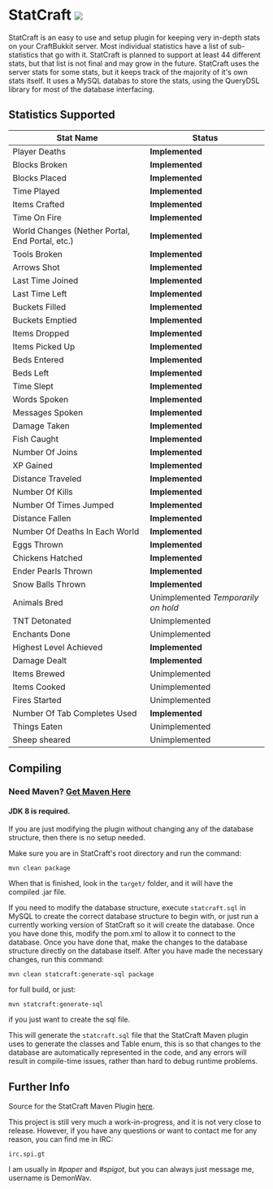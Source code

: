StatCraft <a href="https://tc.demonwav.com/viewType.html?buildTypeId=StatCraft_Build&guest=1"><img src="https://tc.demonwav.com/app/rest/builds/buildType(id:StatCraft_Build)/statusIcon"/></a>
=========

StatCraft is an easy to use and setup plugin for keeping very in-depth stats on your CraftBukkit server. Most individual
statistics have a list of sub-statistics that go with it. StatCraft is planned to support at least 44 different stats, but
that list is not final and may grow in the future. StatCraft uses the server stats for some stats, but it keeps track
of the majority of it's own stats itself. It uses a MySQL databas to store the stats, using the QueryDSL library
for most of the database interfacing.

Statistics Supported
--------------------

|                  Stat Name                      |                         Status                     |
|-------------------------------------------------|----------------------------------------------------|
| Player Deaths                                   | **Implemented**                                    |
| Blocks Broken                                   | **Implemented**                                    |
| Blocks Placed                                   | **Implemented**                                    |
| Time Played                                     | **Implemented**                                    |
| Items Crafted                                   | **Implemented**                                    |
| Time On Fire                                    | **Implemented**                                    |
| World Changes (Nether Portal, End Portal, etc.) | **Implemented**                                    |
| Tools Broken                                    | **Implemented**                                    |
| Arrows Shot                                     | **Implemented**                                    |
| Last Time Joined                                | **Implemented**                                    |
| Last Time Left                                  | **Implemented**                                    |
| Buckets Filled                                  | **Implemented**                                    |
| Buckets Emptied                                 | **Implemented**                                    |
| Items Dropped                                   | **Implemented**                                    |
| Items Picked Up                                 | **Implemented**                                    |
| Beds Entered                                    | **Implemented**                                    |
| Beds Left                                       | **Implemented**                                    |
| Time Slept                                      | **Implemented**                                    |
| Words Spoken                                    | **Implemented**                                    |
| Messages Spoken                                 | **Implemented**                                    |
| Damage Taken                                    | **Implemented**                                    |
| Fish Caught                                     | **Implemented**                                    |
| Number Of Joins                                 | **Implemented**                                    |
| XP Gained                                       | **Implemented**                                    |
| Distance Traveled                               | **Implemented**                                    |
| Number Of Kills                                 | **Implemented**                                    |
| Number Of Times Jumped                          | **Implemented**                                    |
| Distance Fallen                                 | **Implemented**                                    |
| Number Of Deaths In Each World                  | **Implemented**                                    |
| Eggs Thrown                                     | **Implemented**                                    |
| Chickens Hatched                                | **Implemented**                                    |
| Ender Pearls Thrown                             | **Implemented**                                    |
| Snow Balls Thrown                               | **Implemented**                                    |
| Animals Bred                                    | Unimplemented *Temporarily on hold*                |
| TNT Detonated                                   | Unimplemented                                      |
| Enchants Done                                   | Unimplemented                                      |
| Highest Level Achieved                          | **Implemented**                                    |
| Damage Dealt                                    | **Implemented**                                    |
| Items Brewed                                    | Unimplemented                                      |
| Items Cooked                                    | Unimplemented                                      |
| Fires Started                                   | Unimplemented                                      |
| Number Of Tab Completes Used                    | **Implemented**                                    |
| Things Eaten                                    | Unimplemented                                      |
| Sheep sheared                                   | Unimplemented                                      |

Compiling
---------

### Need Maven? [Get Maven Here](http://maven.apache.org/download.cgi)

#### JDK 8 is required.

If you are just modifying the plugin without changing any of the database structure, then there is no setup needed.

Make sure you are in StatCraft's root directory and run the command:

`mvn clean package`

When that is finished, look in the `target/` folder, and it will have the compiled .jar file.

If you need to modify the database structure, execute `statcraft.sql` in MySQL to create the correct database structure
to begin with, or just run a currently working version of StatCraft so it will create the database. Once you have done
this, modify the pom.xml to allow it to connect to the database. Once you have done that, make the changes to the
database structure directly on the database itself. After you have made the necessary changes, run this command:

`mvn clean statcraft:generate-sql package`

for full build, or just:

`mvn statcraft:generate-sql`

if you just want to create the sql file.

This will generate the `statcraft.sql` file that the StatCraft Maven plugin uses to generate the classes and Table enum,
this is so that changes to the database are automatically represented in the code, and any errors will result in
compile-time issues, rather than hard to debug runtime problems.

Further Info
------------

Source for the StatCraft Maven Plugin [here](https://github.com/DemonWav/StatCraftMavenPlugin).

This project is still very much a work-in-progress, and it is not very close to release. However, if you have any
questions or want to contact me for any reason, you can find me in IRC:

`irc.spi.gt`

I am usually in *#paper* and *#spigot*, but you can always just message me, username is DemonWav.
